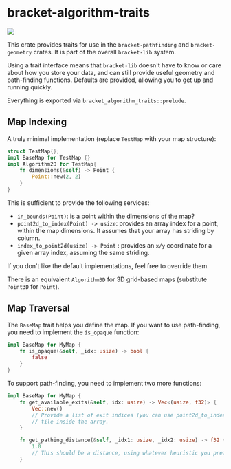 # bracket-algorithm-traits

![](https://github.com/thebracket/bracket-algorithm-traits/workflows/Rust/badge.svg)

This crate provides traits for use in the `bracket-pathfinding` and `bracket-geometry` crates. It is part of the overall `bracket-lib` system.

Using a trait interface means that `bracket-lib` doesn't have to know or care about how you store your data, and can still provide useful geometry and path-finding functions. Defaults are provided, allowing you to get up and running quickly.

Everything is exported via `bracket_algorithm_traits::prelude`.

## Map Indexing

A truly minimal implementation (replace `TestMap` with your map structure):

```rust
struct TestMap{};
impl BaseMap for TestMap {}
impl Algorithm2D for TestMap{
    fn dimensions(&self) -> Point {
        Point::new(2, 2)
    }
}
```

This is sufficient to provide the following services:

* `in_bounds(Point)`: is a point within the dimensions of the map?
* `point2d_to_index(Point) -> usize`: provides an array index for a point, within the map dimensions. It assumes that your array has striding by column.
* `index_to_point2d(usize) -> Point` : provides an `x/y` coordinate for a given array index, assuming the same striding.

If you don't like the default implementations, feel free to override them.

There is an equivalent `Algorithm3D` for 3D grid-based maps (substitute `Point3D` for `Point`).

## Map Traversal

The `BaseMap` trait helps you define the map. If you want to use path-finding, you need to implement the `is_opaque` function:

```rust
impl BaseMap for MyMap {
    fn is_opaque(&self, _idx: usize) -> bool {
        false
    }
}
```

To support path-finding, you need to implement two more functions:

```rust
impl BaseMap for MyMap {
    fn get_available_exits(&self, idx: usize) -> Vec<(usize, f32)> {
        Vec::new()
        // Provide a list of exit indices (you can use point2d_to_index to generate them) for this
        // tile inside the array.
    }

    fn get_pathing_distance(&self, _idx1: usize, _idx2: usize) -> f32 {
        1.0
        // This should be a distance, using whatever heuristic you prefer.
    }
```